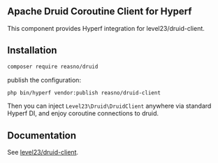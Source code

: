 ## Apache Druid Coroutine Client for Hyperf

This component provides Hyperf integration for level23/druid-client.

## Installation

```bash
composer require reasno/druid
```

publish the configuration:

```bash
php bin/hyperf vendor:publish reasno/druid-client
```

Then you can inject `Level23\Druid\DruidClient` anywhere via standard Hyperf DI, and enjoy coroutine connections to druid.


## Documentation

See [level23/druid-client](https://github.com/level23/druid-client).